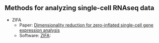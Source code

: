 ## Methods for analyzing single-cell RNAseq data
* ZIFA
    * Paper: [Dimensionality reduction for zero-inflated single-cell gene expression analysis](https://genomebiology.biomedcentral.com/articles/10.1186/s13059-015-0805-z)
    * Software: [ZIFA](https://github.com/epierson9/ZIFA):
